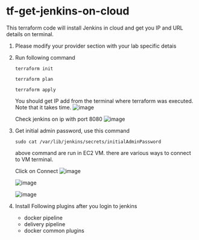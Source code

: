 # tf-get-jenkins-on-cloud
  
This terraform code will install Jenkins in cloud and get you IP and URL details on terminal. 

1. Please modify your provider section with your lab specific detais

2. Run following command
   ```
   terraform init
   ```
   ```
   terraform plan
   ```
   ```
   terraform apply
    ```
   You should get IP add from the terminal where terraform was executed.
   Note that it takes time. 
   ![image](https://github.com/jvsocial/tf-get-jenkins-on-cloud/assets/78414554/53667dd0-1f39-4234-bc06-b88661798ad7)

   Check jenkins on ip with port 8080
   ![image](https://github.com/jvsocial/tf-get-jenkins-on-cloud/assets/78414554/b468dd65-c85f-424e-9592-fbc244f0c79a)

   
4. Get initial admin password, use this command
   ```
   sudo cat /var/lib/jenkins/secrets/initialAdminPassword
   ```

   above command are run in EC2 VM. there are various ways to connect to VM terminal.

   Click on Connect
   ![image](https://github.com/jvsocial/tf-get-jenkins-on-cloud/assets/78414554/eb9c9a54-daad-4b00-81b4-aac226f5d33c)


   ![image](https://github.com/jvsocial/tf-get-jenkins-on-cloud/assets/78414554/5e532f43-c711-4eb6-af7e-fc80f9ff3d2b)

   ![image](https://github.com/jvsocial/tf-get-jenkins-on-cloud/assets/78414554/49ccc60e-8084-42a2-be67-618a5746e098)

   
6. Install Following plugins after you login to jenkins
   - docker pipeline
   - delivery pipeline
   - docker common plugins 

